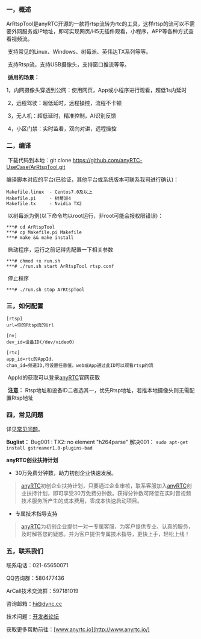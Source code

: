 ### 一，概述

​	ArRtspTool是anyRTC开源的一款将rtsp流转为rtc的工具，这样rtsp的流可以不需要外网服务或IP地址，即可实现网页/H5无插件观看，小程序，APP等各种方式查看视频流。

​	支持常见的Linux、Windows、树莓派、英伟达TX系列等等。

​	支持Rtsp流，支持USB摄像头，支持窗口推流等等。

​	**适用的场景：**

​	1，内网摄像头穿透到公网：使用网页，App或小程序进行观看，超低1s内延时

​	2，远程驾驶：超低延时，远程操控，流程不卡顿

​	3，无人机：超低延时，精准控制，AI识别反馈

​	4，小区门禁：实时监看，双向对讲，远程操控

### 二，编译

​		下载代码到本地：git clone https://github.com/anyRTC-UseCase/ArRtspTool.git

​		编译脚本对应的平台(已验证，其他平台或系统版本可联系我司进行确认)：

```
Makefile.linux  - Centos7.0及以上
Makefile.pi		- 树莓派4
Makefile.tx		- Nvidia TX2
```

​		以树莓派为例(以下命令均以root运行，非root可能会报权限错误)：

```
***# cd ArRtspTool
***# cp Makefile.pi Makefile
***# make && make install
```

​		启动程序，运行之前记得先配置一下相关参数

```
***# chmod +x run.sh
***# ./run.sh start ArRtspTool rtsp.conf 
```

​		停止程序

```
***# ./run.sh stop ArRtspTool
```



### 三，如何配置

```
[rtsp]
url=你的Rtsp流的Url

[nv]
dev_id=设备ID(/dev/video0)

[rtc]
app_id=rtc的AppId，
chan_id=频道ID,可设置任意值，web或App通过此ID可以观看rtsp的流
```

​	AppId的获取可以登录[anyRTC](https://console.anyrtc.io/signin)官网获取

​	**注意：** Rtsp地址和设备ID二者选其一，优先Rtsp地址，若推本地摄像头则无需配置Rtsp地址

### 四，常见问题

详见[常见问题](https://docs.anyrtc.io/platforms/docs/platforms/FAQ/faq)。

**Buglist：**
 Bug001 : TX2: no element "h264parse"
 解决001：
 `sudo apt-get install gstreamer1.0-plugins-bad`

**anyRTC创业扶持计划**

- 30万免费分钟数，助力初创企业快速发展。

> [anyRTC](https://www.anyrtc.io)初创企业扶持计划，只要通过企业审核，联系客服加入[anyRTC](https://www.anyrtc.io)创业扶持计划，即可享受30万免费分钟数。获得分钟数可降低在实时音视频技术服务所产生的成本费用，零成本快速启动项目。

- 专属技术指导支持

> [anyRTC](https://www.anyrtc.io)为初创企业提供一对一专属客服，为客户提供专业、认真的服务，及时解答您的疑惑。并为客户提供专属技术指导，更快上手，轻松上线！

### 五，联系我们

联系电话：021-65650071

QQ咨询群：580477436

ArCall技术交流群：597181019

咨询邮箱：[hi@dync.cc](mailto:hi@dync.cc)

技术问题：[开发者论坛](https://bbs.anyrtc.io/)

获取更多帮助前往：[www.anyrtc.io](http://www.anyrtc.io/)